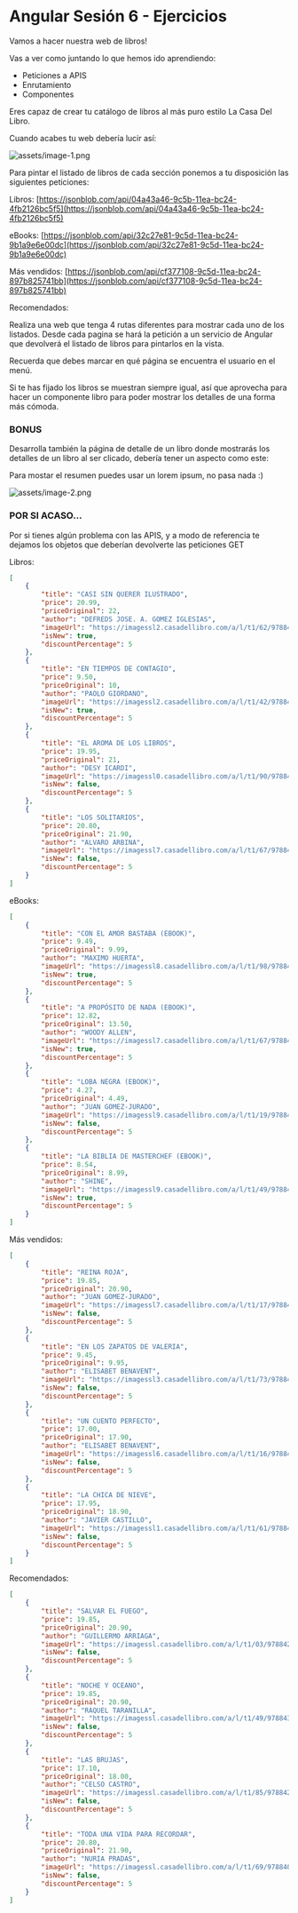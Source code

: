 # Angular Sesión 6 - Ejercicios

Vamos a hacer nuestra web de libros!

Vas a ver como juntando lo que hemos ido aprendiendo:

- Peticiones a APIS
- Enrutamiento
- Componentes

Eres capaz de crear tu catálogo de libros al más puro estilo La Casa Del Libro.

Cuando acabes tu web debería lucir así:

![assets/image-1.png](assets/image-1.png)

Para pintar el listado de libros de cada sección ponemos a tu disposición las siguientes peticiones:

Libros: [https://jsonblob.com/api/04a43a46-9c5b-11ea-bc24-4fb2126bc5f5](https://jsonblob.com/api/04a43a46-9c5b-11ea-bc24-4fb2126bc5f5)

eBooks: [https://jsonblob.com/api/32c27e81-9c5d-11ea-bc24-9b1a9e6e00dc](https://jsonblob.com/api/32c27e81-9c5d-11ea-bc24-9b1a9e6e00dc)

Más vendidos: [https://jsonblob.com/api/cf377108-9c5d-11ea-bc24-897b825741bb](https://jsonblob.com/api/cf377108-9c5d-11ea-bc24-897b825741bb)

Recomendados:

Realiza una web que tenga 4 rutas diferentes para mostrar cada uno de los listados. Desde cada pagina se hará la petición a un servicio de Angular que devolverá el listado de libros para pintarlos en la vista.

Recuerda que debes marcar en qué página se encuentra el usuario en el menú.

Si te has fijado los libros se muestran siempre igual, así que aprovecha para hacer un componente libro para poder mostrar los detalles de una forma más cómoda.

### **BONUS**

Desarrolla también la página de detalle de un libro donde mostrarás los detalles de un libro al ser clicado, debería tener un aspecto como este:

Para mostar el resumen puedes usar un lorem ipsum, no pasa nada :)

![assets/image-2.png](assets/image-2.png)

### POR SI ACASO...

Por si tienes algún problema con las APIS, y a modo de referencia te dejamos los objetos que deberían devolverte las peticiones GET

Libros:

```json
[
    {
        "title": "CASI SIN QUERER ILUSTRADO",
        "price": 20.99,
        "priceOriginal": 22,
        "author": "DEFREDS JOSE. A. GOMEZ IGLESIAS",
        "imageUrl": "https://imagessl2.casadellibro.com/a/l/t1/62/9788417938062.jpg",
        "isNew": true,
        "discountPercentage": 5
    },
    {
        "title": "EN TIEMPOS DE CONTAGIO",
        "price": 9.50,
        "priceOriginal": 10,
        "author": "PAOLO GIORDANO",
        "imageUrl": "https://imagessl2.casadellibro.com/a/l/t1/42/9788418107542.jpg",
        "isNew": true,
        "discountPercentage": 5
    },
    {
        "title": "EL AROMA DE LOS LIBROS",
        "price": 19.95,
        "priceOriginal": 21,
        "author": "DESY ICARDI",
        "imageUrl": "https://imagessl0.casadellibro.com/a/l/t1/90/9788491818090.jpg",
        "isNew": false,
        "discountPercentage": 5
    },
    {
        "title": "LOS SOLITARIOS",
        "price": 20.80,
        "priceOriginal": 21.90,
        "author": "ALVARO ARBINA",
        "imageUrl": "https://imagessl7.casadellibro.com/a/l/t1/67/9788466666367.jpg",
        "isNew": false,
        "discountPercentage": 5
    }
]
```

eBooks:

```json
[
    {
        "title": "CON EL AMOR BASTABA (EBOOK)",
        "price": 9.49,
        "priceOriginal": 9.99,
        "author": "MAXIMO HUERTA",
        "imageUrl": "https://imagessl8.casadellibro.com/a/l/t1/98/9788408227298.jpg",
        "isNew": true,
        "discountPercentage": 5
    },
    {
        "title": "A PROPÓSITO DE NADA (EBOOK)",
        "price": 12.82,
        "priceOriginal": 13.50,
        "author": "WOODY ALLEN",
        "imageUrl": "https://imagessl7.casadellibro.com/a/l/t1/67/9788491819967.jpg",
        "isNew": true,
        "discountPercentage": 5
    },
    {
        "title": "LOBA NEGRA (EBOOK)",
        "price": 4.27,
        "priceOriginal": 4.49,
        "author": "JUAN GOMEZ-JURADO",
        "imageUrl": "https://imagessl9.casadellibro.com/a/l/t1/19/9788466666619.jpg",
        "isNew": false,
        "discountPercentage": 5
    },
    {
        "title": "LA BIBLIA DE MASTERCHEF (EBOOK)",
        "price": 8.54,
        "priceOriginal": 8.99,
        "author": "SHINE",
        "imageUrl": "https://imagessl9.casadellibro.com/a/l/t1/49/9788467059649.jpg",
        "isNew": true,
        "discountPercentage": 5
    }
]
```

Más vendidos: 

```json
[
    {
        "title": "REINA ROJA",
        "price": 19.85,
        "priceOriginal": 20.90,
        "author": "JUAN GOMEZ-JURADO",
        "imageUrl": "https://imagessl7.casadellibro.com/a/l/t1/17/9788466664417.jpg",
        "isNew": false,
        "discountPercentage": 5
    },
    {
        "title": "EN LOS ZAPATOS DE VALERIA",
        "price": 9.45,
        "priceOriginal": 9.95,
        "author": "ELISABET BENAVENT",
        "imageUrl": "https://imagessl3.casadellibro.com/a/l/t1/73/9788490628973.jpg",
        "isNew": false,
        "discountPercentage": 5
    },
    {
        "title": "UN CUENTO PERFECTO",
        "price": 17.00,
        "priceOriginal": 17.90,
        "author": "ELISABET BENAVENT",
        "imageUrl": "https://imagessl6.casadellibro.com/a/l/t1/16/9788491291916.jpg",
        "isNew": false,
        "discountPercentage": 5
    },
    {
        "title": "LA CHICA DE NIEVE",
        "price": 17.95,
        "priceOriginal": 18.90,
        "author": "JAVIER CASTILLO",
        "imageUrl": "https://imagessl1.casadellibro.com/a/l/t1/61/9788491292661.jpg",
        "isNew": false,
        "discountPercentage": 5
    }
]
```

Recomendados:

```json
[
    {
        "title": "SALVAR EL FUEGO",
        "price": 19.85,
        "priceOriginal": 20.90,
        "author": "GUILLERMO ARRIAGA",
        "imageUrl": "https://imagessl.casadellibro.com/a/l/t1/03/9788420439303.jpg",
        "isNew": false,
        "discountPercentage": 5
    },
    {
        "title": "NOCHE Y OCEANO",
        "price": 19.85,
        "priceOriginal": 20.90,
        "author": "RAQUEL TARANILLA",
        "imageUrl": "https://imagessl.casadellibro.com/a/l/t1/49/9788432236549.jpg",
        "isNew": false,
        "discountPercentage": 5
    },
    {
        "title": "LAS BRUJAS",
        "price": 17.10,
        "priceOriginal": 18.00,
        "author": "CELSO CASTRO",
        "imageUrl": "https://imagessl.casadellibro.com/a/l/t1/85/9788423357185.jpg",
        "isNew": false,
        "discountPercentage": 5
    },
    {
        "title": "TODA UNA VIDA PARA RECORDAR",
        "price": 20.80,
        "priceOriginal": 21.90,
        "author": "NURIA PRADAS",
        "imageUrl": "https://imagessl.casadellibro.com/a/l/t1/69/9788408225669.jpg",
        "isNew": false,
        "discountPercentage": 5
    }
]
```